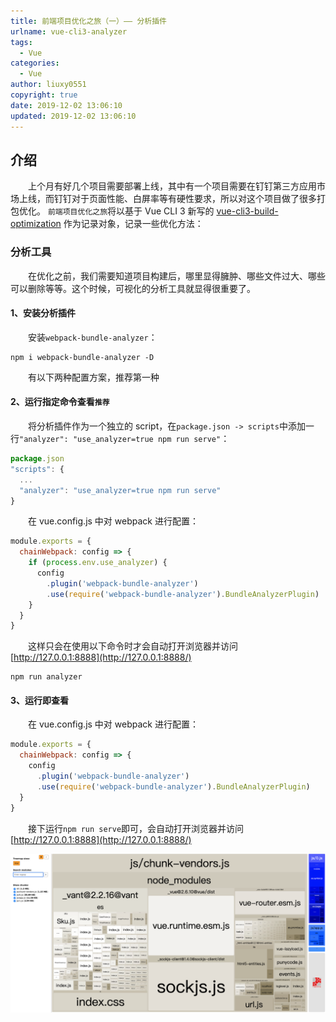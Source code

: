 ```yaml
---
title: 前端项目优化之旅（一）—— 分析插件
urlname: vue-cli3-analyzer
tags:
  - Vue
categories:
  - Vue
author: liuxy0551
copyright: true
date: 2019-12-02 13:06:10
updated: 2019-12-02 13:06:10
---
```


## 介绍

　　上个月有好几个项目需要部署上线，其中有一个项目需要在钉钉第三方应用市场上线，而钉钉对于页面性能、白屏率等有硬性要求，所以对这个项目做了很多打包优化。
`前端项目优化之旅`将以基于 Vue CLI 3 新写的 [vue-cli3-build-optimization](https://github.com/liuxy0551/vue-cli3-build-optimization) 作为记录对象，记录一些优化方法：
<!--more-->


### 分析工具

　　在优化之前，我们需要知道项目构建后，哪里显得臃肿、哪些文件过大、哪些可以删除等等。这个时候，可视化的分析工具就显得很重要了。

#### 1、安装分析插件

　　安装`webpack-bundle-analyzer`：

``` shell
npm i webpack-bundle-analyzer -D
```

　　有以下两种配置方案，推荐第一种

#### 2、运行指定命令查看`推荐`

　　将分析插件作为一个独立的 script，在`package.json -> scripts`中添加一行`"analyzer": "use_analyzer=true npm run serve"`：

``` javascript
package.json
"scripts": {
  ...
  "analyzer": "use_analyzer=true npm run serve"
}
```

　　在 vue.config.js 中对 webpack 进行配置：

``` javascript
module.exports = {
  chainWebpack: config => {
    if (process.env.use_analyzer) {
      config
        .plugin('webpack-bundle-analyzer')
        .use(require('webpack-bundle-analyzer').BundleAnalyzerPlugin)
    }
  }
}
```

　　这样只会在使用以下命令时才会自动打开浏览器并访问 [http://127.0.0.1:8888](http://127.0.0.1:8888/)

``` shell
npm run analyzer
```

#### 3、运行即查看

　　在 vue.config.js 中对 webpack 进行配置：

``` javascript
module.exports = {
  chainWebpack: config => {
    config
      .plugin('webpack-bundle-analyzer')
      .use(require('webpack-bundle-analyzer').BundleAnalyzerPlugin)
  }
}
```

　　接下运行`npm run serve`即可，会自动打开浏览器并访问 [http://127.0.0.1:8888](http://127.0.0.1:8888/)

![](/images/posts/vue-cli3-analyzer/2.png)
